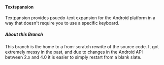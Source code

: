 #### Textspansion
Textpansion provides psuedo-text expansion for the Android platform in a way
that doesn't require you to use a specific keyboard.

##### About this Branch
This branch is the home to a from-scratch rewrite of the source code.  It got
extremely messy in the past, and due to changes in the Android API between 2.x
and 4.0 it is easier to simply restart from a blank slate.
